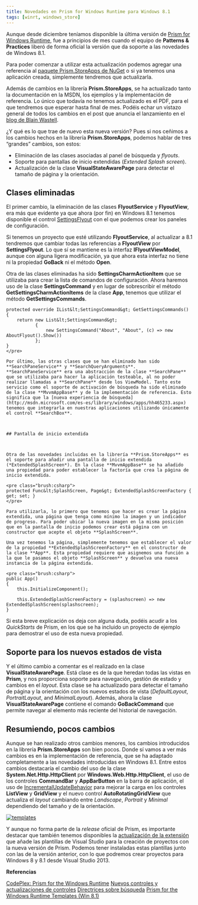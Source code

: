```yaml
---
title: Novedades en Prism for Windows Runtime para Windows 8.1
tags: [winrt, windows_store]
---
```

Aunque desde diciembre teníamos disponible la última versión de [Prism for Windows Runtime](https://prismwindowsruntime.codeplex.com/), fue a principios de mes cuando el equipo de **Patterns & Practices** liberó de forma oficial la versión que da soporte a las novedades de Windows 8.1.

Para poder comenzar a utilizar esta actualización podemos agregar una referencia al [paquete Prism.StoreApps de NuGet](https://www.nuget.org/packages/Prism.StoreApps/1.1.0) o si ya tenemos una aplicación creada, simplemente tendremos que actualizarla.

Además de cambios en la librería **Prism.StoreApps**, se ha actualizado tanto la documentación en la MSDN, los ejemplos y la implementación de referencia. Lo único que todavía no tenemos actualizado es el PDF, para el que tendremos que esperar hasta final de mes. Podéis echar un vistazo general de todos los cambios en el post que anuncia el lanzamiento en el [blog de Blain Wastell](http://blogs.msdn.com/b/blaine/archive/2014/01/03/just-released-prism-for-the-windows-runtime-on-windows-8-1.aspx).

¿Y qué es lo que trae de nuevo esta nueva versión? Pues si nos ceñimos a los cambios hechos en la librería **Prism.StoreApps**, podemos hablar de tres “grandes” cambios, son estos:

*   Eliminación de las clases asociadas al panel de búsqueda y _flyouts_.
*   Soporte para pantallas de inicio extendidas (_Extended Splash screen_).
*   Actualización de la clase **VisualStateAwarePage** para detectar el tamaño de página y la orientación.

Clases eliminadas
-----------------

El primer cambio, la eliminación de las clases **FlyoutService** y **FlyoutView**, era más que evidente ya que ahora (por fin) en Windows 8.1 tenemos disponible el control [SettingsFlyout](http://msdn.microsoft.com/es-es/library/windows/apps/windows.ui.xaml.controls.settingsflyout.aspx) con el que podemos crear los paneles de configuración.

Si tenemos un proyecto que esté utilizando **FlyoutService**, al actualizar a 8.1 tendremos que cambiar todas las referencias a **FlyoutView** por **SettingsFlyout**. Lo que sí se mantiene es la interfaz **IFlyoutViewModel**, aunque con alguna ligera modificación, ya que ahora esta interfaz no tiene ni la propiedad **GoBack** ni el método **Open**.

Otra de las clases eliminadas ha sido **SettingsCharmActionItem** que se utilizaba para crear la lista de comandos de configuración. Ahora haremos uso de la clase **SettingsCommand** y en lugar de sobrescribir el método **GetSettingsCharmActionItems** de la clase **App**, tenemos que utilizar el método **GetSettingsCommands**.

    protected override IList&lt;SettingsCommand&gt; GetSettingsCommands()
    {
        return new List&lt;SettingsCommand&gt;
               {
                   new SettingsCommand("About", "About", (c) => new AboutFlyout().Show())
               };
    }
    </pre>
    
    Por último, las otras clases que se han eliminado han sido **SearchPaneService** y **SearchQueryArguments**. **SearchPaneService** era una abstracción de la clase **SearchPane** que se utilizaba para hacer la aplicación testeable, al no poder realizar llamadas a **SearchPane** desde los ViewModel. Tanto este servicio como el soporte de activación de búsqueda ha sido eliminado de la clase **MvvmAppBase** y de la implementación de referencia. Esto significa que la [nueva experiencia de búsqueda](http://msdn.microsoft.com/es-es/library/windows/apps/hh465233.aspx) tenemos que integrarla en nuestras aplicaciones utilizando únicamente el control **SearchBox**. 
    
    
    
    ## Pantalla de inicio extendida
    
    
    
    Otra de las novedades incluidas en la librería **Prism.StoreApps** es el soporte para añadir una pantalla de inicio extendida (*ExtendedSplashScreen*). En la clase **MvvmAppBase** se ha añadido una propiedad para poder establecer la factoría que crea la página de inicio extendida.
    
    <pre class="brush:csharp">
    protected Func&lt;SplashScreen, Page&gt; ExtendedSplashScreenFactory { get; set; }
    </pre>
    
    Para utilizarla, lo primero que tenemos que hacer es crear la página extendida, una página que tenga como mínimo la imagen y un indicador de progreso. Para poder ubicar la nueva imagen en la misma posición que en la pantalla de inicio podemos crear está página con un constructor que acepte el objeto **SplashScreen**. 
    
    Una vez tenemos la página, simplemente tenemos que establecer el valor de la propiedad **ExtendedSplashScreenFactory** en el constructor de la clase **App**. Esta propiedad requiere que asignemos una función a la que le pasamos el objeto **SplashScreen** y devuelva una nueva instancia de la página extendida. 
    
    <pre class="brush:csharp">
    public App()
    {
        this.InitializeComponent();
    
        this.ExtendedSplashScreenFactory = (splashscreen) => new ExtendedSplashScreen(splashscreen);
    }
    

Si esta breve explicación os deja con alguna duda, podéis acudir a los _QuickStarts_ de Prism, en los que se ha incluido un proyecto de ejemplo para demostrar el uso de esta nueva propiedad.

Soporte para los nuevos estados de vista
----------------------------------------

Y el último cambio a comentar es el realizado en la clase **VisualStateAwarePage**. Está clase es de la que heredan todas las vistas en **Prism**, y nos proporciona soporte para navegación, gestión de estado y cambios en el _layout_. Esta clase se ha actualizado para detectar el tamaño de página y la orientación con los nuevos estados de vista (_DefaultLayout_, _PortraitLayout_, and _MinimalLayout_). Además, ahora la clase **VisualStateAwarePage** contiene el comando **GoBackCommand** que permite navegar al elemento más reciente del historial de navegación.

Resumiendo, pocos cambios
-------------------------

Aunque se han realizado otros cambios menores, los cambios introducidos en la librería **Prism.StoreApps** son bien pocos. Donde sí vamos a ver más cambios es en la implementación de referencia, que se ha adaptado completamente a las novedades introducidas en Windows 8.1. Entre estos cambios destacaría el cambio del uso de la clase **System.Net.Http.HttpClient** por **Windows.Web.Http.HttpClient**, el uso de los controles **CommandBar** y **AppBarButton** en la barra de aplicación, el uso de [IncrementalUpdateBehavior](http://msdn.microsoft.com/en-us/library/windows/apps/dn440752.aspx) para mejorar la carga en los controles **ListView** y **GridView** y el nuevo control **AutoRotatingGridView** que actualiza el _layout_ cambiando entre _Landscape_, _Portrait_ y _Minimal_ dependiendo del tamaño y de la orientación.

[![templates](https://web.archive.org/web/20210123140956im_/http://www.casquete.es/wp-content/uploads/2014/01/templates.png)](http://www.casquete.es/wp-content/uploads/2014/01/templates.png)

Y aunque no forma parte de la _release_ oficial de Prism, es importante destacar que también tenemos disponibles la [actualización de la extensión](http://www.davidbritch.com/p/prism-for-windows-runtime.html) que añade las plantillas de Visual Studio para la creación de proyectos con la nueva versión de Prism. Podemos tener instaladas estas plantillas junto con las de la versión anterior, con lo que podremos crear proyectos para Windows 8 y 8.1 desde Visual Studio 2013.

**Referencias** 

[CodePlex: Prism for the Windows Runtime](http://prismwindowsruntime.codeplex.com/) 
[Nuevos controles y actualizaciones de controles](http://msdn.microsoft.com/es-es/library/windows/apps/bg182878.aspx) 
[Directrices sobre búsqueda](http://msdn.microsoft.com/es-es/library/windows/apps/hh465233.aspx) 
[Prism for the Windows Runtime Templates (Win 8.1)](http://visualstudiogallery.msdn.microsoft.com/2a6c37e4-fe9a-4a93-baae-a9bce4cf60c7)

